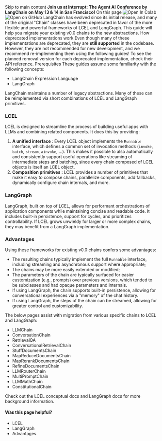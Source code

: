Skip to main content
**Join us at Interrupt: The Agent AI Conference by LangChain on May 13 & 14 in San Francisco!**
On this page
![Open In Colab](https://colab.research.google.com/assets/colab-badge.svg)![Open on GitHub](https://img.shields.io/badge/Open%20on%20GitHub-grey?logo=github&logoColor=white)
LangChain has evolved since its initial release, and many of the original "Chain" classes have been deprecated in favor of the more flexible and powerful frameworks of LCEL and LangGraph.
This guide will help you migrate your existing v0.0 chains to the new abstractions.
How deprecated implementations work
Even though many of these implementations are deprecated, they are **still supported** in the codebase. However, they are not recommended for new development, and we recommend re-implementing them using the following guides!
To see the planned removal version for each deprecated implementation, check their API reference.
Prerequisites
These guides assume some familiarity with the following concepts:
  * LangChain Expression Language
  * LangGraph


LangChain maintains a number of legacy abstractions. Many of these can be reimplemented via short combinations of LCEL and LangGraph primitives.
### LCEL​
LCEL is designed to streamline the process of building useful apps with LLMs and combining related components. It does this by providing:
  1. **A unified interface** : Every LCEL object implements the `Runnable` interface, which defines a common set of invocation methods (`invoke`, `batch`, `stream`, `ainvoke`, ...). This makes it possible to also automatically and consistently support useful operations like streaming of intermediate steps and batching, since every chain composed of LCEL objects is itself an LCEL object.
  2. **Composition primitives** : LCEL provides a number of primitives that make it easy to compose chains, parallelize components, add fallbacks, dynamically configure chain internals, and more.


### LangGraph​
LangGraph, built on top of LCEL, allows for performant orchestrations of application components while maintaining concise and readable code. It includes built-in persistence, support for cycles, and prioritizes controllability. If LCEL grows unwieldy for larger or more complex chains, they may benefit from a LangGraph implementation.
### Advantages​
Using these frameworks for existing v0.0 chains confers some advantages:
  * The resulting chains typically implement the full `Runnable` interface, including streaming and asynchronous support where appropriate;
  * The chains may be more easily extended or modified;
  * The parameters of the chain are typically surfaced for easier customization (e.g., prompts) over previous versions, which tended to be subclasses and had opaque parameters and internals.
  * If using LangGraph, the chain supports built-in persistence, allowing for conversational experiences via a "memory" of the chat history.
  * If using LangGraph, the steps of the chain can be streamed, allowing for greater control and customizability.


The below pages assist with migration from various specific chains to LCEL and LangGraph:
  * LLMChain
  * ConversationChain
  * RetrievalQA
  * ConversationalRetrievalChain
  * StuffDocumentsChain
  * MapReduceDocumentsChain
  * MapRerankDocumentsChain
  * RefineDocumentsChain
  * LLMRouterChain
  * MultiPromptChain
  * LLMMathChain
  * ConstitutionalChain


Check out the LCEL conceptual docs and LangGraph docs for more background information.
#### Was this page helpful?
  * LCEL
  * LangGraph
  * Advantages


